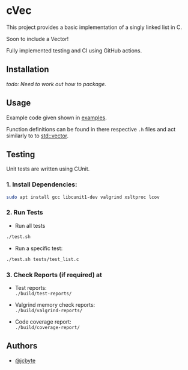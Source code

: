 # cVec

This project provides a basic implementation of a singly linked list in C.

Soon to include a Vector!

Fully implemented testing and CI using GitHub actions.

## Installation

_todo: Need to work out how to package._

## Usage

Example code given shown in [examples](./examples).

Function definitions can be found in there respective `.h` files and act similarly to to [std::vector](https://en.cppreference.com/w/cpp/container/vector#Member_functions).

## Testing

Unit tests are written using CUnit.

### 1. Install Dependencies:
```bash
sudo apt install gcc libcunit1-dev valgrind xsltproc lcov
```
   
### 2. Run Tests

- Run all tests
```bash
./test.sh
```

- Run a specific test:
```bash
./test.sh tests/test_list.c
```
   
### 3. Check Reports (if required) at
- Test reports:  
  `./build/test-reports/`
  
- Valgrind memory check reports:  
  `./build/valgrind-reports/`
  
- Code coverage report:  
  `./build/coverage-report/`

## Authors

- [@jcbyte](https://www.github.com/jcbyte)